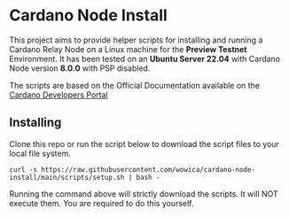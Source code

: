 # Cardano Node Install

This project aims to provide helper scripts for installing and running a Cardano Relay Node on a Linux machine for the **Preview Testnet** Environment. It has been tested on an **Ubuntu Server 22.04** with Cardano Node version **8.0.0** with PSP disabled.

The scripts are based on the Official Documentation available on the [Cardano Developers Portal](https://developers.cardano.org/docs/get-started/installing-cardano-node)

## Installing

Clone this repo or run the script below to download the script files to your local file system.

`curl -s https://raw.githubusercontent.com/wowica/cardano-node-install/main/scripts/setup.sh | bash -`

Running the command above will strictly download the scripts. It will NOT execute them. You are required to do this yourself.
